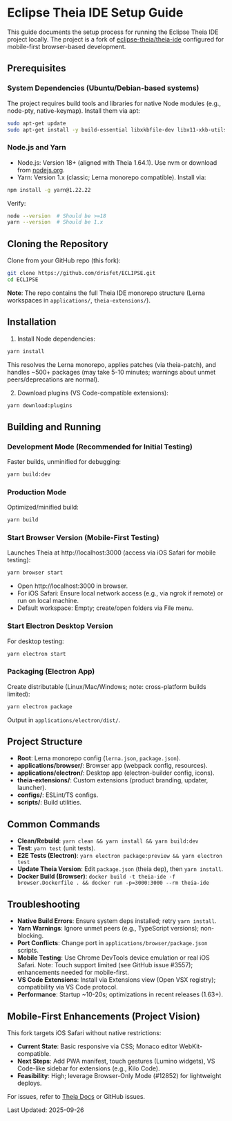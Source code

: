 # Eclipse Theia IDE Setup Guide

This guide documents the setup process for running the Eclipse Theia IDE project locally. The project is a fork of [eclipse-theia/theia-ide](https://github.com/eclipse-theia/theia-ide) configured for mobile-first browser-based development.

## Prerequisites

### System Dependencies (Ubuntu/Debian-based systems)
The project requires build tools and libraries for native Node modules (e.g., node-pty, native-keymap). Install them via apt:

```bash
sudo apt-get update
sudo apt-get install -y build-essential libxkbfile-dev libx11-xkb-utils libxss1 libasound2 libgconf-2-4 libgtk-3-0 libnss3 libgdk-pixbuf2.0-0 libxss1 libxtst6 libxrandr2 libasound2 libpangocairo-1.0-0 libatk1.0-0 libcairo-gobject2 libgtk-3-0 libgconf-2-4 libgdk-pixbuf2.0-0 libxss1 libxtst6 libxrandr2 libasound2 libpangocairo-1.0-0 libatk-bridge2.0-0 libgtk-3-dev
```

### Node.js and Yarn
- Node.js: Version 18+ (aligned with Theia 1.64.1). Use nvm or download from [nodejs.org](https://nodejs.org).
- Yarn: Version 1.x (classic; Lerna monorepo compatible). Install via:

```bash
npm install -g yarn@1.22.22
```

Verify:
```bash
node --version  # Should be >=18
yarn --version  # Should be 1.x
```

## Cloning the Repository
Clone from your GitHub repo (this fork):

```bash
git clone https://github.com/drisfet/ECLIPSE.git
cd ECLIPSE
```

**Note**: The repo contains the full Theia IDE monorepo structure (Lerna workspaces in `applications/`, `theia-extensions/`).

## Installation
1. Install Node dependencies:

```bash
yarn install
```

This resolves the Lerna monorepo, applies patches (via theia-patch), and handles ~500+ packages (may take 5-10 minutes; warnings about unmet peers/deprecations are normal).

2. Download plugins (VS Code-compatible extensions):

```bash
yarn download:plugins
```

## Building and Running

### Development Mode (Recommended for Initial Testing)
Faster builds, unminified for debugging:

```bash
yarn build:dev
```

### Production Mode
Optimized/minified build:

```bash
yarn build
```

### Start Browser Version (Mobile-First Testing)
Launches Theia at http://localhost:3000 (access via iOS Safari for mobile testing):

```bash
yarn browser start
```

- Open http://localhost:3000 in browser.
- For iOS Safari: Ensure local network access (e.g., via ngrok if remote) or run on local machine.
- Default workspace: Empty; create/open folders via File menu.

### Start Electron Desktop Version
For desktop testing:

```bash
yarn electron start
```

### Packaging (Electron App)
Create distributable (Linux/Mac/Windows; note: cross-platform builds limited):

```bash
yarn electron package
```

Output in `applications/electron/dist/`.

## Project Structure
- **Root**: Lerna monorepo config (`lerna.json`, `package.json`).
- **applications/browser/**: Browser app (webpack config, resources).
- **applications/electron/**: Desktop app (electron-builder config, icons).
- **theia-extensions/**: Custom extensions (product branding, updater, launcher).
- **configs/**: ESLint/TS configs.
- **scripts/**: Build utilities.

## Common Commands
- **Clean/Rebuild**: `yarn clean && yarn install && yarn build:dev`
- **Test**: `yarn test` (unit tests).
- **E2E Tests (Electron)**: `yarn electron package:preview && yarn electron test`
- **Update Theia Version**: Edit `package.json` (theia dep), then `yarn install`.
- **Docker Build (Browser)**: `docker build -t theia-ide -f browser.Dockerfile . && docker run -p=3000:3000 --rm theia-ide`

## Troubleshooting
- **Native Build Errors**: Ensure system deps installed; retry `yarn install`.
- **Yarn Warnings**: Ignore unmet peers (e.g., TypeScript versions); non-blocking.
- **Port Conflicts**: Change port in `applications/browser/package.json` scripts.
- **Mobile Testing**: Use Chrome DevTools device emulation or real iOS Safari. Note: Touch support limited (see GitHub issue #3557); enhancements needed for mobile-first.
- **VS Code Extensions**: Install via Extensions view (Open VSX registry); compatibility via VS Code protocol.
- **Performance**: Startup ~10-20s; optimizations in recent releases (1.63+).

## Mobile-First Enhancements (Project Vision)
This fork targets iOS Safari without native restrictions:
- **Current State**: Basic responsive via CSS; Monaco editor WebKit-compatible.
- **Next Steps**: Add PWA manifest, touch gestures (Lumino widgets), VS Code-like sidebar for extensions (e.g., Kilo Code).
- **Feasibility**: High; leverage Browser-Only Mode (#12852) for lightweight deploys.

For issues, refer to [Theia Docs](https://theia-ide.org/docs/) or GitHub issues.

Last Updated: 2025-09-26